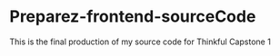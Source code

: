 # Preparez-frontend-sourceCode
This is the final production of my source code for Thinkful Capstone 1
